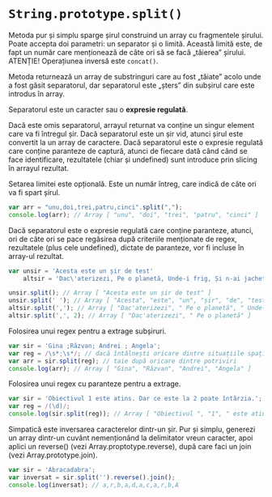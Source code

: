 # `String.prototype.split()`

Metoda pur și simplu sparge șirul construind un array cu fragmentele șirului. Poate accepta doi parametri: un separator și o limită. Această limită este, de fapt un număr care menționează de câte ori să se facă „tăierea” șirului. ATENȚIE! Operațiunea inversă este `concat()`.

Metoda returnează un array de substringuri care au fost „tăiate” acolo unde a fost găsit separatorul, dar separatorul este „șters” din subșirul care este introdus în array.

Separatorul este un caracter sau o **expresie regulată**.

Dacă este omis separatorul, arrayul returnat va conține un singur element care va fi întregul șir.
Dacă separatorul este un șir vid, atunci șirul este convertit la un array de caractere.
Dacă separatorul este o expresie regulată care conține paranteze de captură, atunci de fiecare dată când când se face identificare, rezultatele (chiar și undefined) sunt introduce prin slicing în arrayul rezultat.

Setarea limitei este opțională. Este un număr întreg, care indică de câte ori va fi spart șirul.

```js
var arr = "unu,doi,trei,patru,cinci".split(",");
console.log(arr); // Array [ "unu", "doi", "trei", "patru", "cinci" ]
```

Dacă separatorul este o expresie regulată care conține paranteze, atunci, ori de câte ori se pace regăsirea după criteriile menționate de regex, rezultatele (plus cele undefined), dictate de paranteze, vor fi incluse în array-ul rezultat.

```js
var unsir = 'Acesta este un șir de test'
    altsir = 'Dac\'aterizezi, Pe o planetă, Unde-i frig, Și n-ai jachetă';

unsir.split(); // Array [ "Acesta este un șir de test" ]
unsir.split(' '); // Array [ "Acesta", "este", "un", "șir", "de", "test" ]
altsir.split(','); // Array [ "Dac'aterizezi", " Pe o planetă", " Unde-i frig", " Și n-ai jaketă" ]
altsir.split(',', 2); // Array [ "Dac'aterizezi", " Pe o planetă" ]
```

Folosirea unui regex pentru a extrage subșiruri.

```js
var sir = 'Gina ;Răzvan; Andrei ; Angela';
var reg = /\s*;\s*/; // dacă întâlnești oricare dintre situațiile spațiu punct și virgulă și spațiu
var arr = sir.split(reg); // taie după oricare dintre potriviri
console.log(arr); // Array [ "Gina", "Răzvan", "Andrei", "Angela" ]
```

Folosirea unui regex cu paranteze pentru a extrage.

```js
var sir = 'Obiectivul 1 este atins. Dar ce este la 2 poate întârzia.';
var reg = /(\d)/;
console.log(sir.split(reg)); // Array [ "Obiectivul ", "1", " este atins. Dar ce este la ", "2", " poate întârzia." ]
```

Simpatică este inversarea caracterelor dintr-un șir. Pur și simplu, generezi un array dintr-un cuvânt nemenționând la delimitator vreun caracter, apoi aplici un reverse() (vezi Array.proptotype.reverse), după care faci un join (vezi Array.prototype.join).

```js
var sir = 'Abracadabra';
var inversat = sir.split('').reverse().join();
console.log(inversat); // a,r,b,a,d,a,c,a,r,b,A
```
